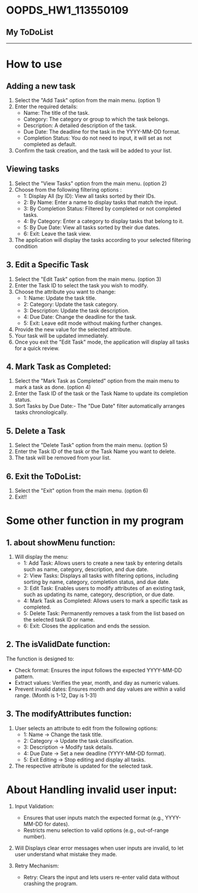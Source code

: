 # OOPDS_HW1_113550109
## My ToDoList
----------------------
# How to use
## Adding a new task
1. Select the "Add Task" option from the main menu. (option 1)  
2. Enter the required details:  
   * Name: The title of the task.  
   * Category: The category or group to which the task belongs.  
   * Description: A detailed description of the task.  
   * Due Date: The deadline for the task in the YYYY-MM-DD format.  
   * Completion Status: You do not need to input, it will set as not completed as default.  
3. Confirm the task creation, and the task will be added to your list.  

## Viewing tasks
1. Select the "View Tasks" option from the main menu. (option 2)
2. Choose from the following filtering options :   
   * 1: Display All (by ID): View all tasks sorted by their IDs.      
   * 2: By Name: Enter a name to display tasks that match the input.      
   * 3: By Completion Status: Filtered by completed or not completed tasks.      
   * 4: By Category: Enter a category to display tasks that belong to it.      
   * 5: By Due Date: View all tasks sorted by their due dates.      
   * 6: Exit: Leave the task view.  
3. The application will display the tasks according to your selected filtering condition

## 3. Edit a Specific Task
1. Select the "Edit Task" option from the main menu. (option 3)
2. Enter the Task ID to select the task you wish to modify.
3. Choose the attribute you want to change:   
   * 1: Name: Update the task title.   
   * 2: Category: Update the task category.   
   * 3: Description: Update the task description.   
   * 4: Due Date: Change the deadline for the task.   
   * 5: Exit: Leave edit mode without making further changes.
4. Provide the new value for the selected attribute.   
5. Your task will be updated immediately.
6. Once you exit the "Edit Task" mode, the application will display all tasks for a quick review.

## 4. Mark Task as Completed:
1. Select the "Mark Task as Completed" option from the main menu to mark a task as done. (option 4)
2. Enter the Task ID of the task or the Task Name to update its completion status.
3. Sort Tasks by Due Date:- The "Due Date" filter automatically arranges tasks chronologically.

## 5. Delete a Task
1. Select the "Delete Task" option from the main menu. (option 5)
2. Enter the Task ID of the task or the Task Name you want to delete.
3. The task will be removed from your list.

## 6. Exit the ToDoList:
1. Select the "Exit" option from the main menu. (option 6)
2. Exit!!

# Some other function in my program 
## 1. about showMenu function:
1. Will display the menu:    
   * 1: Add Task: Allows users to create a new task by entering details such as name, category, description, and due date.     
   * 2: View Tasks: Displays all tasks with filtering options, including sorting by name, category, completion status, and due date.    
   * 3: Edit Task: Enables users to modify attributes of an existing task, such as updating its name, category, description, or due date.    
   * 4: Mark Task as Completed: Allows users to mark a specific task as completed.
   * 5: Delete Task: Permanently removes a task from the list based on the selected task ID or name.   
   * 6: Exit: Closes the application and ends the session.    

## 2. The isValidDate function:
The function is designed to: 
   - Check format: Ensures the input follows the expected YYYY-MM-DD pattern.
   - Extract values: Verifies the year, month, and day as numeric values.
   - Prevent invalid dates: Ensures month and day values are within a valid range. (Month is 1-12, Day is 1-31) 

## 3. The modifyAttributes function: 
1. User selects an attribute to edit from the following options:   
      * 1: Name → Change the task title.   
      * 2: Category → Update the task classification.
      * 3: Description → Modify task details.   
      * 4: Due Date → Set a new deadline (YYYY-MM-DD format).   
      * 5: Exit Editing → Stop editing and display all tasks.   
2. The respective attribute is updated for the selected task.

# About Handling invalid user input:
1. Input Validation:
   - Ensures that user inputs match the expected format (e.g., YYYY-MM-DD for dates).
   - Restricts menu selection to valid options (e.g., out-of-range number).

2. Will Displays clear error messages when user inputs are invalid, to let user understand what mistake they made.

3. Retry Mechanism:
   - Retry: Clears the input and lets users re-enter valid data without crashing the program.
























